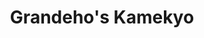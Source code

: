 ---
layout: place
title: Grandeho's Kamekyo
permalink: /california/san-francisco/grandeho-s-kamekyo.html
stateAbbr: CA
stateName: California
cityName: San Francisco
seo:
  type: restaurant
  links: http://www.gksushi.com/
place_id: ChIJ6ZHYPOGAhYARDFbfGSxE8o4
photos:
  - name: >-
      places/ChIJ6ZHYPOGAhYARDFbfGSxE8o4/photos/AeeoHcKjabWuoqUcPA9bGlhCClkUo2k0vuExIXHgROdBiGHo50z53QS3lgz4vzvi6Ri4LjA9yvHDp5HpqhfmrLDquY2jdbTSJX6OJNrogUUQmQwaTwxlkJZarAlHB3z67kTc14I9OjfMAfWtdVCwDNrf1CIT-y0v7hrfNx_UOSOXtFAUsgsp_eHfq5NLIRPlFEKJ6n-XsuSMkp6nnNyLL7PWhB9MJMaiJ75L39Q-4z2QWtzfzdYcOl--_Un3kPU4VmQ_G3XHjU9jOG8JztMlrcffJ49JmbxU45jiZHMeinFxKDIqXHWBmuywmdwLWwfr2Tlq1StW1H6ofGh-zNCGnwnJIxWgzqWZO1DfMhenJNZ6yhrQgWQUWR5GhdNOk1DYc8THGDtt5CaovL8ZTGFQyOBfMLb-EdT7JELrw2nyNXt7R557x4ZV
    widthPx: 4032
    heightPx: 3024
    authorAttributions:
      - displayName: N W
        uri: https://maps.google.com/maps/contrib/111656649658651326251
        photoUri: >-
          https://lh3.googleusercontent.com/a-/ALV-UjV2wVnftIAa-Kh5IP06zLiY6TfY5ciSyPrOnV2s10dAYrEgHvGT=s100-p-k-no-mo
    flagContentUri: >-
      https://www.google.com/local/imagery/report/?cb_client=maps_api_places.places_api&image_key=!1e10!2sCIHM0ogKEICAgIDHht3G-QE&hl=en-US
    googleMapsUri: >-
      https://www.google.com/maps/place//data=!3m4!1e2!3m2!1sCIHM0ogKEICAgIDHht3G-QE!2e10!4m2!3m1!1s0x808580e13cd891e9:0x8ef2442c19df560c
  - name: >-
      places/ChIJ6ZHYPOGAhYARDFbfGSxE8o4/photos/AeeoHcIZmk6PXiYao_vJ1t-RaJn7-EtxJQ0V6GB0hTrr8sxzjwMIGqgqWRl55Gs_7ve6j2kNCoCMgznIfKwmrjavPi-8HaJDmeyknD2B7eJprKkl-kPBeu6zjxxBgHcJrUyBUn-09oWupIdq3au_JB8A8aHSE3DBuUOscKyNc7YPSV_c_2mWBUFuJSz_AIXd2nCEHd3NdP_VixIasVIcXdMwnnVSbIBWwC-Dc3opVMf5iVw1xlWKVjf7Xp9-IMw7CMQqrJAQdFAzljb1oBO5CIstAwrk8C4nteMNWpcB0nfKKG4rAcCsMabhEJXFPdelPZxXCL3jVPmtGBkU8fL7MJmL0-lhOjKf_YmGiM0K53ET6BtTJVKc_vBavDRc6sPmMzmoQDfxsp6LYoGfkHv4FmknA5KGU9-wvmf23YsjGNBUbc4
    widthPx: 4032
    heightPx: 2268
    authorAttributions:
      - displayName: Patricio Castagnaro
        uri: https://maps.google.com/maps/contrib/117561538035746873954
        photoUri: >-
          https://lh3.googleusercontent.com/a-/ALV-UjUzTzhSeZDcGBGG8sElSsYtxjGam0evIXE1RAXiYD9ITcdAJWwUkg=s100-p-k-no-mo
    flagContentUri: >-
      https://www.google.com/local/imagery/report/?cb_client=maps_api_places.places_api&image_key=!1e10!2sCIHM0ogKEICAgICMuIzBZQ&hl=en-US
    googleMapsUri: >-
      https://www.google.com/maps/place//data=!3m4!1e2!3m2!1sCIHM0ogKEICAgICMuIzBZQ!2e10!4m2!3m1!1s0x808580e13cd891e9:0x8ef2442c19df560c
  - name: >-
      places/ChIJ6ZHYPOGAhYARDFbfGSxE8o4/photos/AeeoHcJjurbv-nDVnoMhnaMN23sgvaeGPC2YctT5FGgAncKgs4o8MGpPMKQfUeyEyZSiCMcfTNMyKNy17I3mCuJ44Fu2mWt8i00eNiY3NJMN0hW7mI4PAv7f5IaVs4aCFzzRNBBDJmxSQiWYI57dBcG49oKGKUKQt6cx1TjwH-aKz6kZ9AyyhZ8nTgRCOKx2YSV5buslPbEBfJnprHNKxF9lesqgbHvltFiXL9GTRwvXu_tllo0myG-Nak4tot4F1pOvUxg1KcyyuEQBe1nuDmqU-6SPhfo6fOemANFr3mmH9l7m54PosE22xFtO0S6T-EObinARPIedq0itosyQ-M-zH2VSiniPAzmyK9WqXKyC7SAYW5BimT7MJ6no_oGWbaWM1TGa2Ei-d2GYLzIKKdP5r8SvEtYOwDycjFtJOOTaPqRVqA
    widthPx: 3600
    heightPx: 4800
    authorAttributions:
      - displayName: Aurelie Lafon
        uri: https://maps.google.com/maps/contrib/115956934926589895024
        photoUri: >-
          https://lh3.googleusercontent.com/a-/ALV-UjXihXAeNHqVlrpnLsHjY9e1sZdXs2vzQQz_TI723WgiX8Ck5WMZ=s100-p-k-no-mo
    flagContentUri: >-
      https://www.google.com/local/imagery/report/?cb_client=maps_api_places.places_api&image_key=!1e10!2sCIHM0ogKEICAgMDwxZy5Ng&hl=en-US
    googleMapsUri: >-
      https://www.google.com/maps/place//data=!3m4!1e2!3m2!1sCIHM0ogKEICAgMDwxZy5Ng!2e10!4m2!3m1!1s0x808580e13cd891e9:0x8ef2442c19df560c
  - name: >-
      places/ChIJ6ZHYPOGAhYARDFbfGSxE8o4/photos/AeeoHcI8XCpZSqCNb4qMXIjObY_h_kF7WNZD5tQBt67_dlNHAhndKdG0BBtb_5j2Gx5R5BuDcRQak5RXwnNdCs1_YlEVF4QKz8Vs6mUuBg8POKBkOYJE_GLa81BkBOtudjYBpRn1gILIMHf9oAvwW_LiVmEMc8b17QNH7gLr_dZbMnrToJ1d-KA64NvNitnZZS_L31ovG9Q8nHyndUWQ1Bak4mH1GCE6zkDCvPMQwPecK6GgBxZXCIQ8DbxHpO7bdGTxZqnte3kxeSgWtcAUHkb5XkIGsy1UANMvrvCbRFJAuMe074qm2rXBNCd2489YCpQ0kmWz2eT810v6p7daIYKHcAAXFwYSi7RIPW5UiGJ4eWVKnIc_U4JCe4QgEwPAnSPLX2EsI-fbrNrE-9ji1MqGhxKgBdjOwJh3HCSETvcYzVcQHg
    widthPx: 4032
    heightPx: 3024
    authorAttributions:
      - displayName: N W
        uri: https://maps.google.com/maps/contrib/111656649658651326251
        photoUri: >-
          https://lh3.googleusercontent.com/a-/ALV-UjV2wVnftIAa-Kh5IP06zLiY6TfY5ciSyPrOnV2s10dAYrEgHvGT=s100-p-k-no-mo
    flagContentUri: >-
      https://www.google.com/local/imagery/report/?cb_client=maps_api_places.places_api&image_key=!1e10!2sCIHM0ogKEICAgIDHht3GOQ&hl=en-US
    googleMapsUri: >-
      https://www.google.com/maps/place//data=!3m4!1e2!3m2!1sCIHM0ogKEICAgIDHht3GOQ!2e10!4m2!3m1!1s0x808580e13cd891e9:0x8ef2442c19df560c
  - name: >-
      places/ChIJ6ZHYPOGAhYARDFbfGSxE8o4/photos/AeeoHcLHpumnTHFEvVCTP6WK81n-YOEoBH-g20MtXUOkMhUETG-cmuFYHBA9-7m5bXua7gA8X6sFnoLwXu-YSj5u2u_ZBSimW74yz_PyViZ-BcbM6tSwCTNBZOlegaAWA1LN8ILyf4h0VSZxsd2NWOFB8b9CWQv9cAy9wdjH179CTaD4tDcGuCEH0jA_s69etiqTMc1MJMRSU4la9gPbzy8eG-QTmemsMF1RSlgPOyc7iQeNsFhyUq5MrmuxOEjHS7yTJlgvN82u7wOTZhn08jXdbS5bsEpodGO1HGfSgqDZnk7SH0cHq0H0URUeYP9TyQmjRFFCmbEZAM39KL5gG16hCuyjfN6D8qfHJRi9HpUmTY6OQ74EimJdgpnqkmDbLZmmisa0dxw-36mo47gcZ9aauZgwbWdefjb645LFR2-ZH7iz9sfY
    widthPx: 4032
    heightPx: 3024
    authorAttributions:
      - displayName: N W
        uri: https://maps.google.com/maps/contrib/111656649658651326251
        photoUri: >-
          https://lh3.googleusercontent.com/a-/ALV-UjV2wVnftIAa-Kh5IP06zLiY6TfY5ciSyPrOnV2s10dAYrEgHvGT=s100-p-k-no-mo
    flagContentUri: >-
      https://www.google.com/local/imagery/report/?cb_client=maps_api_places.places_api&image_key=!1e10!2sCIHM0ogKEICAgIDHht3GuQE&hl=en-US
    googleMapsUri: >-
      https://www.google.com/maps/place//data=!3m4!1e2!3m2!1sCIHM0ogKEICAgIDHht3GuQE!2e10!4m2!3m1!1s0x808580e13cd891e9:0x8ef2442c19df560c
  - name: >-
      places/ChIJ6ZHYPOGAhYARDFbfGSxE8o4/photos/AeeoHcJz6kYLVwJ0R_RRs3-h9TaOvcjUIG2hqWLVQw9wYxqUq-7bdYqdJXK5-Ez2rZjNKfQyntwVarICMr0C-jYh1tOhj-QZyfW-JNMDX5iQJTIwAF8uhEgm9k7h730ddnlcJ9jNFvOcPR2or_HK9egLR_4hzRJA06NlD3OLe49eIhJdCMXgIloxK7vbfWaHMD3mZEbZNEqs3aD-G80svjRYIGKt0nZv0XHIlCCJ0edQe8ACKp5X4xRXL_rZX_bk9AN8eg7hY9zRaj74TrPafqXPQgr4uCuc3uX8vP6iIRGnseb2RNeWHKTJICU9urAH7Dv4EDIhX2hNwrPd-LV65XAtWlgfVwT_rHnLNoy8a-a8W5zuLYb35kRMH7_k_tFrUsKThEGJKvmMOW8FYuHVNEsl3NiJxmfzxemSPCZVk7LgJmfvpw
    widthPx: 4032
    heightPx: 2268
    authorAttributions:
      - displayName: Alyx Garner
        uri: https://maps.google.com/maps/contrib/104869661292872438531
        photoUri: >-
          https://lh3.googleusercontent.com/a-/ALV-UjURghMHMKe3W4RgBvUUCH44rPIVF8CeQ3vmlhruBW75EJjY75mLjg=s100-p-k-no-mo
    flagContentUri: >-
      https://www.google.com/local/imagery/report/?cb_client=maps_api_places.places_api&image_key=!1e10!2sCIHM0ogKEICAgIDzgd2lfw&hl=en-US
    googleMapsUri: >-
      https://www.google.com/maps/place//data=!3m4!1e2!3m2!1sCIHM0ogKEICAgIDzgd2lfw!2e10!4m2!3m1!1s0x808580e13cd891e9:0x8ef2442c19df560c
  - name: >-
      places/ChIJ6ZHYPOGAhYARDFbfGSxE8o4/photos/AeeoHcKoDrEAmZRlI_Ws9RWwjTK9_n1PntW4g4qNbr68fJwxMuY57w8-MlKDp5lGVDQis1I5NFUHYROm7UP6Oy6uLAtP3FcjJ68m5u1fNSj-HMYpx4KrCdX8PIwL-sau1dGI6T5uee7ptTVZ06BiokY4046QxA9XgW2bwt-gt7wFnpbcm9O3ruEdg1C0RNJd__c384uzpFJtmwcG-vTTS-WoQHr3-55DWU_EdJ8q9-lNEf-pi82YoJnNT9qtKpI_RTtSYQf0V8WNB0m6nz3pOM6I2drLEukq1Flof9NsKvBv8f2hbfN_-a13nxR-qvNvlkfnKeQ_-H6sOgjPZld83ZR9Oys64NK_V9VgDn8bQ7YMQtNsHcGY4UsfrnwW9bm4cTAZLKHwEISguBZvJwYKo9nacnmgRvXAkbJJ0nf4yzMgxoYGTtx7
    widthPx: 1881
    heightPx: 2345
    authorAttributions:
      - displayName: Rachel Way
        uri: https://maps.google.com/maps/contrib/112173234852066577877
        photoUri: >-
          https://lh3.googleusercontent.com/a-/ALV-UjUQpWxT5Ity5Y9XTGPL6EeIPtbb6kdJpX6EU08_8GDvtKmx0tU=s100-p-k-no-mo
    flagContentUri: >-
      https://www.google.com/local/imagery/report/?cb_client=maps_api_places.places_api&image_key=!1e10!2sCIHM0ogKEICAgMDg483X6wE&hl=en-US
    googleMapsUri: >-
      https://www.google.com/maps/place//data=!3m4!1e2!3m2!1sCIHM0ogKEICAgMDg483X6wE!2e10!4m2!3m1!1s0x808580e13cd891e9:0x8ef2442c19df560c
  - name: >-
      places/ChIJ6ZHYPOGAhYARDFbfGSxE8o4/photos/AeeoHcJxhRAsJBNOowZvL1xu0VC1t5OWRIMryw7YiQoej8g_IcpxoDC1Cpg6mkmlDjlYRG06z6LyS-2rhSEcFKTqaWGXNB6bnJ6EwbTtuF7CYzy0kHZRISFTHuy4eBG2bVrDrK_jvlsYiI3WEE79qAR8zOG5p-pDoBQAbUjNLOJrJrx4gWS2b3MkLRbriisteLj0wBAn7iJBuMggjJSpuEl7gv0LlfLFmvXtqyFtYRU5DK-nSyV5vYMOpgkhZWWfFJZ4_tmcPxK1N6_sEI1KGCmCBBNd4S6p7_ueIUo-E3o9RoT5aef5Gces5U5vGp2ob6rjjRrhMpJYY8ncqjkuYQmH3VhOYhDrKk90grrQ5goyTYI0n3-gUYzp6WumuNqpzn8QVLA2p6tX0nlxD5pbbymUvkYfvaCJF0ryQ3Gav7Kgybc
    widthPx: 4032
    heightPx: 3024
    authorAttributions:
      - displayName: N W
        uri: https://maps.google.com/maps/contrib/111656649658651326251
        photoUri: >-
          https://lh3.googleusercontent.com/a-/ALV-UjV2wVnftIAa-Kh5IP06zLiY6TfY5ciSyPrOnV2s10dAYrEgHvGT=s100-p-k-no-mo
    flagContentUri: >-
      https://www.google.com/local/imagery/report/?cb_client=maps_api_places.places_api&image_key=!1e10!2sCIHM0ogKEICAgIDHht3GRQ&hl=en-US
    googleMapsUri: >-
      https://www.google.com/maps/place//data=!3m4!1e2!3m2!1sCIHM0ogKEICAgIDHht3GRQ!2e10!4m2!3m1!1s0x808580e13cd891e9:0x8ef2442c19df560c
  - name: >-
      places/ChIJ6ZHYPOGAhYARDFbfGSxE8o4/photos/AeeoHcI0MDaMhLeda_OxEBNjY0sbpNYikTg-DBjhOtoDWX5wBQM-G4k8wNXqbeqh4xgQYVYu-wWiFm4wfPcDH7T_b1yFv8QBMHSrPKvrKwWa6gtwDrjBi3Hb0dMkxcrrDl94-MJNElS3mi6m8BFr8c59plk1sG-COV35PcvRiGfAYvXuzk-lAUTlE6NEnSWNCEoBUM0SXnfeHKt2PJwUbjEKDcr0tyFVV0NByKG2yk-p3VNWL9KqnLP2ws1jo1l6V6U-tMYOstF6L0ukMfY-LKr6KhuDeWqpwknnX81qQAF9iebXXDjKfs4syV0r998KCXixpKIWy94RzN8Q0-IqOfsGOI0OxcMFjR7F6lEj_X1A9HuW490lWYUyWk3_Ee1fPag1JGHPbeUwJIHJIA38NEAPvJj_n7Notw8kffZE8XRzNdnCyCw
    widthPx: 3600
    heightPx: 4800
    authorAttributions:
      - displayName: S Lee
        uri: https://maps.google.com/maps/contrib/103827342913615575778
        photoUri: >-
          https://lh3.googleusercontent.com/a-/ALV-UjXuPQ_fswALCVDYM7eZhRrexKz3MFZo5i86Ht9KeIgqBvudvrQF=s100-p-k-no-mo
    flagContentUri: >-
      https://www.google.com/local/imagery/report/?cb_client=maps_api_places.places_api&image_key=!1e10!2sCIHM0ogKEICAgICjm8fiuQE&hl=en-US
    googleMapsUri: >-
      https://www.google.com/maps/place//data=!3m4!1e2!3m2!1sCIHM0ogKEICAgICjm8fiuQE!2e10!4m2!3m1!1s0x808580e13cd891e9:0x8ef2442c19df560c
  - name: >-
      places/ChIJ6ZHYPOGAhYARDFbfGSxE8o4/photos/AeeoHcJuAXMx0Y2H9JVA5XPD820JUWF3m2Z489gJ01RkkVK4UAInF5hPW7DRsLhiVMhc8_ZSVjp1GoHxeczJ0bVIfiIWYoOzFUYgJ1FlapSk7SvdvITycdk9ytKDwPf2gj2F6pKCLbfFlJCpcn3iknyuvda0Xfr-UPRoaoPUmjzWLx_yfHfx4pkvJJozSNFWUeE34cYIQOaf6Cj_Peo6gy3y1i2h6hzA2y0hlltVKnMxuZaeS5RYbLnK5J_BErXB87LDsHQzR-ESQp05sUaQKAPcOvqXS_Xj5sdLa5-AEH4ysmNLa4uikorTT9pUW3lDk-MgnKxd52ktVKJ92or8emcrMUihYRZT1NCwOxF22MLbbij5d77ZghcIJxYE7c87wdq0mkE_JyGriWqKb2XHIUqPCLAgQuFj0o4YQeUd-_DJHgSWKcFB
    widthPx: 3024
    heightPx: 4032
    authorAttributions:
      - displayName: Gabriel Radford
        uri: https://maps.google.com/maps/contrib/106374992131391439727
        photoUri: >-
          https://lh3.googleusercontent.com/a-/ALV-UjVwcyb-dRAmO-1NM9nQfZHDz6GtwhkUAPGwtqhfxlDBGuIhY8AwKg=s100-p-k-no-mo
    flagContentUri: >-
      https://www.google.com/local/imagery/report/?cb_client=maps_api_places.places_api&image_key=!1e10!2sCIHM0ogKEICAgMCw4KTlugE&hl=en-US
    googleMapsUri: >-
      https://www.google.com/maps/place//data=!3m4!1e2!3m2!1sCIHM0ogKEICAgMCw4KTlugE!2e10!4m2!3m1!1s0x808580e13cd891e9:0x8ef2442c19df560c
address: 2721 Hyde St, San Francisco, CA 94109, USA
street: 2721 Hyde St
city: San Francisco
state: CA
zip: '94109'
country: USA
neighborhood: Fort Mason
latitude: '37.806136'
longitude: '-122.420714'
accessibility_options:
  wheelchairAccessibleEntrance: true
  wheelchairAccessibleRestroom: true
  wheelchairAccessibleSeating: true
business_status: OPERATIONAL
name: Grandeho's Kamekyo
google_maps_links:
  directionsUri: >-
    https://www.google.com/maps/dir//''/data=!4m7!4m6!1m1!4e2!1m2!1m1!1s0x808580e13cd891e9:0x8ef2442c19df560c!3e0
  placeUri: https://maps.google.com/?cid=10300370253953062412
  writeAReviewUri: >-
    https://www.google.com/maps/place//data=!4m3!3m2!1s0x808580e13cd891e9:0x8ef2442c19df560c!12e1
  reviewsUri: >-
    https://www.google.com/maps/place//data=!4m4!3m3!1s0x808580e13cd891e9:0x8ef2442c19df560c!9m1!1b1
  photosUri: >-
    https://www.google.com/maps/place//data=!4m3!3m2!1s0x808580e13cd891e9:0x8ef2442c19df560c!10e5
primary_type: Japanese Restaurant
opening_hours:
  regular: null
  current: null
secondary_opening_hours:
  regular:
    weekdayDescriptions: null
    type: null
  current:
    weekdayDescriptions: null
    type: null
phone: (415) 673-6828
price_level: PRICE_LEVEL_MODERATE
price_range: $20 &ndash; $30
rating: '4.5'
rating_count: 0
website: http://www.gksushi.com/
description: >-
  Discover Grandeho's Kamekyo in San Francisco, CA$$$Nestled in the heart of San
  Francisco, CA, Grandeho's Kamekyo offers a welcoming spot for enjoying fresh
  sushi and other Asian-inspired dishes in a relaxed setting. This Japanese
  restaurant features a diverse menu that highlights creative sushi rolls
  alongside classic options, making it a great choice for anyone seeking
  flavorful meals in a family-friendly environment. With its simple yet inviting
  atmosphere, the eatery emphasizes accessibility, including wheelchair-friendly
  entrances and seating for a comfortable dining experience. Visitors can also
  appreciate the variety of beverages available, from beer and wine to coffee,
  enhancing the overall meal. Whether you're looking for top-rated sushi spots
  nearby or a casual place to unwind, this establishment delivers on both taste
  and convenience.
generative_summary: >-
  Discover Grandeho's Kamekyo in San Francisco, CA$$$Nestled in the heart of San
  Francisco, CA, Grandeho's Kamekyo offers a welcoming spot for enjoying fresh
  sushi and other Asian-inspired dishes in a relaxed setting. This Japanese
  restaurant features a diverse menu that highlights creative sushi rolls
  alongside classic options, making it a great choice for anyone seeking
  flavorful meals in a family-friendly environment. With its simple yet inviting
  atmosphere, the eatery emphasizes accessibility, including wheelchair-friendly
  entrances and seating for a comfortable dining experience. Visitors can also
  appreciate the variety of beverages available, from beer and wine to coffee,
  enhancing the overall meal. Whether you're looking for top-rated sushi spots
  nearby or a casual place to unwind, this establishment delivers on both taste
  and convenience.
generative_disclosure: Summarized by AI using the Grok-3-Mini model.
reviews:
  - name: >-
      places/ChIJ6ZHYPOGAhYARDFbfGSxE8o4/reviews/ChdDSUhNMG9nS0VJQ0FnTUN3NEtUbDZnRRAB
    relativePublishTimeDescription: 4 weeks ago
    rating: 4
    text:
      text: >-
        Loved this neighbourhood restaurant but this is not a place I would get
        sushi again. The sushi chef was not trained. The sushi was not rolled or
        presented correctly. The fish was ok but really not acceptable. I’d
        worry that the care and treatment of the raw fish was also not careful
        or correct. The vibe is awesome and I love the regulars but I’d stick to
        soups etc.
      languageCode: en
    originalText:
      text: >-
        Loved this neighbourhood restaurant but this is not a place I would get
        sushi again. The sushi chef was not trained. The sushi was not rolled or
        presented correctly. The fish was ok but really not acceptable. I’d
        worry that the care and treatment of the raw fish was also not careful
        or correct. The vibe is awesome and I love the regulars but I’d stick to
        soups etc.
      languageCode: en
    authorAttribution:
      displayName: Gabriel Radford
      uri: https://www.google.com/maps/contrib/106374992131391439727/reviews
      photoUri: >-
        https://lh3.googleusercontent.com/a-/ALV-UjVwcyb-dRAmO-1NM9nQfZHDz6GtwhkUAPGwtqhfxlDBGuIhY8AwKg=s128-c0x00000000-cc-rp-mo-ba4
    publishTime: '2025-03-15T23:23:35.938188Z'
    flagContentUri: >-
      https://www.google.com/local/review/rap/report?postId=ChdDSUhNMG9nS0VJQ0FnTUN3NEtUbDZnRRAB&d=17924085&t=1
    googleMapsUri: >-
      https://www.google.com/maps/reviews/data=!4m6!14m5!1m4!2m3!1sChdDSUhNMG9nS0VJQ0FnTUN3NEtUbDZnRRAB!2m1!1s0x808580e13cd891e9:0x8ef2442c19df560c
  - name: >-
      places/ChIJ6ZHYPOGAhYARDFbfGSxE8o4/reviews/ChdDSUhNMG9nS0VJQ0FnTUR3eGNyeHJRRRAB
    relativePublishTimeDescription: 2 weeks ago
    rating: 5
    text:
      text: >-
        Great food and a very cozy atmosphere. It’s always a good sign to see
        the owner interacting with regulars ! The price is perfect as well !
        Great for experienced Asian foodies as well as casual sushi lovers !
      languageCode: en
    originalText:
      text: >-
        Great food and a very cozy atmosphere. It’s always a good sign to see
        the owner interacting with regulars ! The price is perfect as well !
        Great for experienced Asian foodies as well as casual sushi lovers !
      languageCode: en
    authorAttribution:
      displayName: Jb Lafon
      uri: https://www.google.com/maps/contrib/104231786470826273817/reviews
      photoUri: >-
        https://lh3.googleusercontent.com/a-/ALV-UjU3JbINs2ePLC7lVbioNiDa0L1vLEw0fFd1fQgRFIUJnCC1JyH3DQ=s128-c0x00000000-cc-rp-mo-ba3
    publishTime: '2025-03-27T03:50:12.982329Z'
    flagContentUri: >-
      https://www.google.com/local/review/rap/report?postId=ChdDSUhNMG9nS0VJQ0FnTUR3eGNyeHJRRRAB&d=17924085&t=1
    googleMapsUri: >-
      https://www.google.com/maps/reviews/data=!4m6!14m5!1m4!2m3!1sChdDSUhNMG9nS0VJQ0FnTUR3eGNyeHJRRRAB!2m1!1s0x808580e13cd891e9:0x8ef2442c19df560c
  - name: >-
      places/ChIJ6ZHYPOGAhYARDFbfGSxE8o4/reviews/ChZDSUhNMG9nS0VJQ0FnTUNRdk82bGRREAE
    relativePublishTimeDescription: a month ago
    rating: 5
    text:
      text: >-
        Delicious sushi and honestly best tasting I've ever had. The dragon and
        bay roll has such great flavor and the classic rock n roll and spicy
        tuna also delicious.
      languageCode: en
    originalText:
      text: >-
        Delicious sushi and honestly best tasting I've ever had. The dragon and
        bay roll has such great flavor and the classic rock n roll and spicy
        tuna also delicious.
      languageCode: en
    authorAttribution:
      displayName: Morgan Jaquith
      uri: https://www.google.com/maps/contrib/116632310723428129595/reviews
      photoUri: >-
        https://lh3.googleusercontent.com/a/ACg8ocJRfWtvYTkuVxuLtnuGoVg98-AtDo6bcrZ5SZlha19k6j8wOw=s128-c0x00000000-cc-rp-mo
    publishTime: '2025-03-03T01:29:41.109419Z'
    flagContentUri: >-
      https://www.google.com/local/review/rap/report?postId=ChZDSUhNMG9nS0VJQ0FnTUNRdk82bGRREAE&d=17924085&t=1
    googleMapsUri: >-
      https://www.google.com/maps/reviews/data=!4m6!14m5!1m4!2m3!1sChZDSUhNMG9nS0VJQ0FnTUNRdk82bGRREAE!2m1!1s0x808580e13cd891e9:0x8ef2442c19df560c
  - name: >-
      places/ChIJ6ZHYPOGAhYARDFbfGSxE8o4/reviews/ChdDSUhNMG9nS0VJQ0FnTURBbEltVWxRRRAB
    relativePublishTimeDescription: 2 months ago
    rating: 4
    text:
      text: >-
        The food was incredible. So was the service. The bummer was not being
        able to split checks. We were out for a work lunch as a table of 4, but
        we were told we could only split the check between 2 people. This caused
        some issues with our group as some had cash and some didn’t.
      languageCode: en
    originalText:
      text: >-
        The food was incredible. So was the service. The bummer was not being
        able to split checks. We were out for a work lunch as a table of 4, but
        we were told we could only split the check between 2 people. This caused
        some issues with our group as some had cash and some didn’t.
      languageCode: en
    authorAttribution:
      displayName: Kayla Schilke
      uri: https://www.google.com/maps/contrib/105803661715543746480/reviews
      photoUri: >-
        https://lh3.googleusercontent.com/a/ACg8ocIeKqKSD0yowHSoEB0OeIZjGNyI60gKv3vWMoeiCk8HfQPUGw=s128-c0x00000000-cc-rp-mo-ba3
    publishTime: '2025-02-07T05:53:37.775142Z'
    flagContentUri: >-
      https://www.google.com/local/review/rap/report?postId=ChdDSUhNMG9nS0VJQ0FnTURBbEltVWxRRRAB&d=17924085&t=1
    googleMapsUri: >-
      https://www.google.com/maps/reviews/data=!4m6!14m5!1m4!2m3!1sChdDSUhNMG9nS0VJQ0FnTURBbEltVWxRRRAB!2m1!1s0x808580e13cd891e9:0x8ef2442c19df560c
  - name: >-
      places/ChIJ6ZHYPOGAhYARDFbfGSxE8o4/reviews/ChZDSUhNMG9nS0VJQ0FnSURIaHQzR0dREAE
    relativePublishTimeDescription: 7 months ago
    rating: 4
    text:
      text: >-
        Lovely restaurant with classical decorations. food presentation was
        beautiful . Liked the beef. The salmon was dry, overcooked and
        tasteless. My girl is a salmon lover but she didn’t like the salmon at
        all.
      languageCode: en
    originalText:
      text: >-
        Lovely restaurant with classical decorations. food presentation was
        beautiful . Liked the beef. The salmon was dry, overcooked and
        tasteless. My girl is a salmon lover but she didn’t like the salmon at
        all.
      languageCode: en
    authorAttribution:
      displayName: N W
      uri: https://www.google.com/maps/contrib/111656649658651326251/reviews
      photoUri: >-
        https://lh3.googleusercontent.com/a-/ALV-UjV2wVnftIAa-Kh5IP06zLiY6TfY5ciSyPrOnV2s10dAYrEgHvGT=s128-c0x00000000-cc-rp-mo-ba5
    publishTime: '2024-09-15T07:27:41.470Z'
    flagContentUri: >-
      https://www.google.com/local/review/rap/report?postId=ChZDSUhNMG9nS0VJQ0FnSURIaHQzR0dREAE&d=17924085&t=1
    googleMapsUri: >-
      https://www.google.com/maps/reviews/data=!4m6!14m5!1m4!2m3!1sChZDSUhNMG9nS0VJQ0FnSURIaHQzR0dREAE!2m1!1s0x808580e13cd891e9:0x8ef2442c19df560c
review_summary: >-
  What People Love About the Reviews$$$Feedback from diners highlights the
  appealing mix of tasty sushi and a cozy vibe that makes this spot feel like a
  neighborhood favorite, with many praising the flavorful rolls and overall
  atmosphere. While some noted minor issues like inconsistencies in certain
  dishes or service hiccups, the general consensus leans toward the food being
  fresh and enjoyable for both sushi enthusiasts and casual eaters. Reviewers
  often mention the welcoming environment and good value for the price, making
  it a solid pick for groups or families looking for reliable Japanese options.
  Overall, the positive experiences outweigh any small drawbacks, with plenty of
  mentions of delicious specials that keep people coming back. If you're
  searching for sushi places near you that offer a blend of quality and
  approachability, this restaurant seems to hit the mark for a satisfying meal.
review_disclosure: Summarized by AI using the Grok-3-Mini model.
parking_options:
  paidStreetParking: true
  valetParking: false
  paidGarageParking: true
payment_options:
  acceptsCreditCards: true
  acceptsDebitCards: true
  acceptsCashOnly: false
  acceptsNfc: true
allow_dogs: null
curbside_pickup: null
delivery: true
dine_in: true
good_for_children: null
good_for_groups: true
good_for_sports: false
live_music: false
menu_for_children: false
outdoor_seating: false
reservable: true
restroom: true
serves_beer: true
serves_breakfast: false
serves_brunch: false
serves_cocktails: null
serves_coffee: true
serves_dinner: true
serves_dessert: true
serves_lunch: true
serves_vegetarian_food: null
serves_wine: true
takeout: true
update_category: pro
places_description: >-
  A big menu offers Japanese classics & some unique dishes including sushi
  rolls, in a simple setting.

---